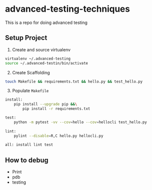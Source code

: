 # advanced-testing-techniques
This is a repo for doing advanced testing

## Setup Project

1. Create and source virtualenv

```bash
virtualenv ~/.advanced-testing
source ~/.advanced-testin/bin/activate
```

2. Create Scaffolding
```bash
touch Makefile && requirements.txt && hello.py && test_hello.py
```

3. Populate `Makefile`

```bash
install:
    pip install --upgrade pip &&\
        pip install -r requirements.txt

test:
    python -m pytest -vv --cov=hello --cov=hellocli test_hello.py
    
lint:
    pylint --disable=R,C hello.py hellocli.py
    
all: install lint test
```

## How to debug

* Print
* pdb
* testing